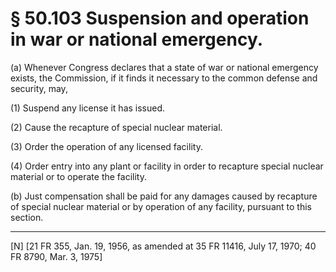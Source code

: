 # § 50.103   Suspension and operation in war or national emergency.

(a) Whenever Congress declares that a state of war or national emergency exists, the Commission, if it finds it necessary to the common defense and security, may,


(1) Suspend any license it has issued.


(2) Cause the recapture of special nuclear material.


(3) Order the operation of any licensed facility.


(4) Order entry into any plant or facility in order to recapture special nuclear material or to operate the facility.


(b) Just compensation shall be paid for any damages caused by recapture of special nuclear material or by operation of any facility, pursuant to this section.



---

[N] [21 FR 355, Jan. 19, 1956, as amended at 35 FR 11416, July 17, 1970; 40 FR 8790, Mar. 3, 1975]




